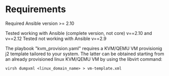 Requirements
============

Required Ansible version >= 2.10

Tested working with Ansible (complete version, not core) v==2.10 and v==2.12
Tested not working with Ansible v==2.9

The playbook "kvm_provision.yaml" requires a KVM/QEMU VM provisionig j2 template tailored to your system.
The latter can be obtained starting from an already provisioned linux KVM/QEMU VM by using the libvirt command:

```
virsh dumpxml <linux_domain_name> > vm-template.xml
```
